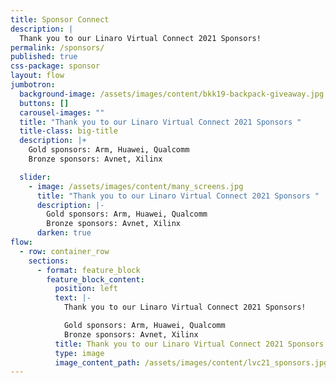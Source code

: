 ```yaml
---
title: Sponsor Connect
description: |
  Thank you to our Linaro Virtual Connect 2021 Sponsors!
permalink: /sponsors/
published: true
css-package: sponsor
layout: flow
jumbotron:
  background-image: /assets/images/content/bkk19-backpack-giveaway.jpg
  buttons: []
  carousel-images: ""
  title: "Thank you to our Linaro Virtual Connect 2021 Sponsors "
  title-class: big-title
  description: |+
    Gold sponsors: Arm, Huawei, Qualcomm
    Bronze sponsors: Avnet, Xilinx 

  slider:
    - image: /assets/images/content/many_screens.jpg
      title: "Thank you to our Linaro Virtual Connect 2021 Sponsors "
      description: |-
        Gold sponsors: Arm, Huawei, Qualcomm
        Bronze sponsors: Avnet, Xilinx 
      darken: true
flow:
  - row: container_row
    sections:
      - format: feature_block
        feature_block_content:
          position: left
          text: |-
            Thank you to our Linaro Virtual Connect 2021 Sponsors!

            Gold sponsors: Arm, Huawei, Qualcomm
            Bronze sponsors: Avnet, Xilinx 
          title: Thank you to our Linaro Virtual Connect 2021 Sponsors!
          type: image
          image_content_path: /assets/images/content/lvc21_sponsors.jpg
---
```

